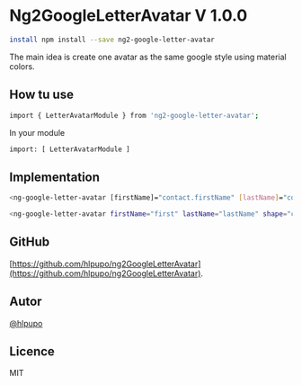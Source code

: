 # Ng2GoogleLetterAvatar V 1.0.0


```bash
install npm install --save ng2-google-letter-avatar
```
The main idea is create one avatar as the same google style using material colors.


## How tu use
```bash
import { LetterAvatarModule } from 'ng2-google-letter-avatar';
```
In your module 

```bash
import: [ LetterAvatarModule ]
```

## Implementation

```bash
<ng-google-letter-avatar [firstName]="contact.firstName" [lastName]="contact.lastName" shape="circle"></ng-google-letter-avatar>

<ng-google-letter-avatar firstName="first" lastName="lastName" shape="circle"></ng-google-letter-avatar>            
```


## GitHub
 [https://github.com/hlpupo/ng2GoogleLetterAvatar](https://github.com/hlpupo/ng2GoogleLetterAvatar).

## Autor
[@hlpupo](https://github.com/hlpupo)

## Licence

MIT


